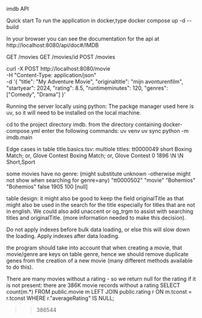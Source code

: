 


imdb API

Quick start
To run the application in docker,type
docker compose up -d --build 

In your browser you can see the documentation for the api at 
http://localhost:8080/api/doc#/IMDB



GET /movies
GET /movies/id
POST /movies


curl -X POST http://localhost:8080/movie \
  -H "Content-Type: application/json" \
  -d '{
    "title": "My Adventure Movie",
    "originaltitle": "mijn avonturenfilm",
    "startyear": 2024,
    "rating": 8.5,
    "runtimeminutes": 120,
    "genres": ["Comedy", "Drama"]
  }'


Running the server locally using python:
The packge manager used here is uv, so it will need to be installed on the local machine.

cd to the project directory imdb.
from the directory containing docker-compose.yml enter the following commands:
uv venv 
uv sync
python -m imdb.main


Edge cases in table title.basics.tsv:
multiole titles:
tt0000049	short	Boxing Match; or, Glove Contest	Boxing Match; or, Glove Contest	0	1896	\N	\N	Short,Sport

some movies have no genre: (might substitute unknown -otherwise might not show when searching for genre=any)
"tt0000502"	"movie"	"Bohemios"	"Bohemios"	false	1905		100	 [null]

table design: 
it might also be good to keep the field originalTitle as that might also be used in the search for the title 
especially for titles that are not in english. We could also add unaccent or og_trgm to assist with searching titles and
originalTitle.
(more information needed to make this decision).

Do not apply indexes before bulk data loading, or else this will slow down the loading. Apply indexes after data loading.

the program should take into account that when creating a movie, that movie/genre are keys on table genre, 
hence we should remove duplicate genes from the creation of a new movie (many different methods available to do this).

There are many movies without a rating - so we return null for the rating if it is not present:
there are 386K movie records without a rating
SELECT count(m.*)
FROM public.movie m
LEFT JOIN public.rating r ON m.tconst = r.tconst
WHERE r."averageRating" IS NULL;
>>386544


 

